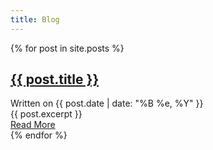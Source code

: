 ```yaml
---
title: Blog
---
```


<div class="posts">
  {% for post in site.posts %}
    <article class="post">
      <h2><a href="{{ post.url }}">{{ post.title }}</a></h2>
      <div class="date">
        Written on {{ post.date | date: "%B %e, %Y" }}
      </div>
      <div class="entry">
        {{ post.excerpt }}
      </div>
      <a href="{{ post.url }}" class="read-more">Read More</a>
    </article>
  {% endfor %}
</div>
